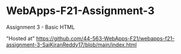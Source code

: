 # WebApps-F21-Assignment-3
Assignment 3 - Basic HTML

"Hosted at" https://github.com/44-563-WebApps-F21/webapps-f21-assignment-3-SaiKiranReddy17/blob/main/index.html
